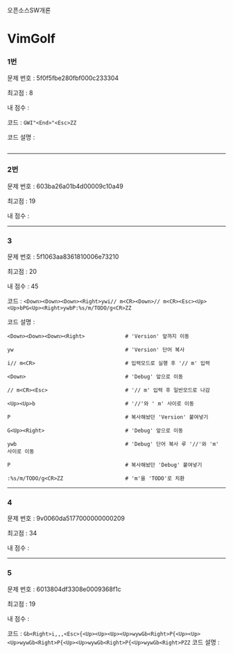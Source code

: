 오픈소스SW개론
# VimGolf


### 1번

문제 번호 : 5f0f5fbe280fbf000c233304

최고점 : 8

내 점수 : 

코드 : 
`
GWI"<End>"<Esc>ZZ
`

코드 설명 :
```
```

---

### 2번


문제 번호 : 603ba26a01b4d00009c10a49

최고점 : 19

내 점수 : 


---

### 3

문제 번호 : 5f1063aa8361810006e73210

최고점 : 20

내 점수 : 45

코드 : `<Down><Down><Down><Right>ywi// m<CR><Down>// m<CR><Esc><Up><Up>bPG<Up><Right>ywbP:%s/m/TODO/g<CR>ZZ`


코드 설명 :
```
<Down><Down><Down><Right>             # 'Version' 앞까지 이동

yw                                    # 'Version' 단어 복사

i// m<CR>                             # 입력모드로 실행 후 '// m' 입력

<Down>                                # 'Debug' 앞으로 이동

// m<CR><Esc>                         # '// m' 입력 후 일반모드로 나감

<Up><Up>b                             # '//'와 ' m' 사이로 이동

P                                     # 복사해놨던 'Version' 붙여넣기

G<Up><Right>                          # 'Debug' 앞으로 이동

ywb                                   # 'Debug' 단어 복사 루 '//'와 'm' 사이로 이동

P                                     # 복사해놨던 'Debug' 붙여넣기

:%s/m/TODO/g<CR>ZZ                    # 'm'을 'TODO'로 치환
```

---

### 4


문제 번호 : 9v0060da5177000000000209

최고점 : 34

내 점수 : 



---

### 5


문제 번호 : 6013804df3308e0009368f1c

최고점 : 19

내 점수 : 

코드 : 
`
Gb<Right>i,,,<Esc>{<Up><Up><Up><Up>wywGb<Right>P{<Up><Up><Up>wywGb<Right>P{<Up><Up>wywGb<Right>P{<Up>wywGb<Right>PZZ
`
코드 설명 :
```
```
